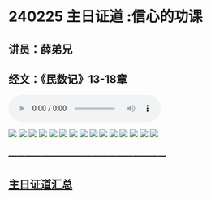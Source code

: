 # 240225 主日证道 :信心的功课
## 讲员：薛弟兄
## 经文：《民数记》13-18章

<audio controls src="./240225.mp3"></audio>

![](./01.JPG)
![](./02.JPG)
![](./03.JPG)
![](./04.JPG)
![](./05.JPG)
![](./06.JPG)
![](./07.JPG)
![](./08.JPG)
![](./09.JPG)
![](./10.JPG)
![](./11.JPG)
![](./12.JPG)
![](./13.JPG)
![](./14.JPG)
![](./15.JPG)



### ———————————————————

## [主日证道汇总](https://nccchurch.github.io/Sermons/)





